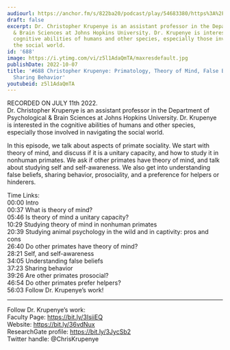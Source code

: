 ```yaml
---
audiourl: https://anchor.fm/s/822ba20/podcast/play/54683380/https%3A%2F%2Fd3ctxlq1ktw2nl.cloudfront.net%2Fstaging%2F2022-6-11%2Feea91cf5-12a4-f030-b792-c3cfa70f6871.m4a
draft: false
excerpt: Dr. Christopher Krupenye is an assistant professor in the Department of Psychological
  & Brain Sciences at Johns Hopkins University. Dr. Krupenye is interested in the
  cognitive abilities of humans and other species, especially those involved in navigating
  the social world.
id: '688'
image: https://i.ytimg.com/vi/z5l1AdaQmTA/maxresdefault.jpg
publishDate: 2022-10-07
title: '#688 Christopher Krupenye: Primatology, Theory of Mind, False Beliefs, and
  Sharing Behavior'
youtubeid: z5l1AdaQmTA
---
```

<div class="timelinks">

RECORDED ON JULY 11th 2022.  
Dr. Christopher Krupenye is an assistant professor in the Department of Psychological & Brain Sciences at Johns Hopkins University. Dr. Krupenye is interested in the cognitive abilities of humans and other species, especially those involved in navigating the social world.

In this episode, we talk about aspects of primate sociality. We start with theory of mind, and discuss if it is a unitary capacity, and how to study it in nonhuman primates. We ask if other primates have theory of mind, and talk about studying self and self-awareness. We also get into understanding false beliefs, sharing behavior, prosociality, and a preference for helpers or hinderers.

Time Links:  
<time>00:00</time> Intro  
<time>00:37</time> What is theory of mind?  
<time>05:46</time> Is theory of mind a unitary capacity?  
<time>10:29</time> Studying theory of mind in nonhuman primates  
<time>20:39</time> Studying animal psychology in the wild and in captivity: pros and cons  
<time>26:40</time> Do other primates have theory of mind?  
<time>28:21</time> Self, and self-awareness  
<time>34:05</time> Understanding false beliefs  
<time>37:23</time> Sharing behavior  
<time>39:26</time> Are other primates prosocial?  
<time>46:54</time> Do other primates prefer helpers?  
<time>56:03</time> Follow Dr. Krupenye’s work!

---

Follow Dr. Krupenye’s work:  
Faculty Page: https://bit.ly/3IsiiEQ  
Website: https://bit.ly/36vdNux  
ResearchGate profile: https://bit.ly/3JycSb2  
Twitter handle: @ChrisKrupenye
</div>

